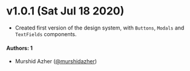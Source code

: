 # v1.0.1 (Sat Jul 18 2020)

- Created first version of the design system, with `Buttons`, `Modals` and `TextFields` components.

#### Authors: 1

- Murshid Azher ([@murshidazher](https://github.com/murshidazher))
